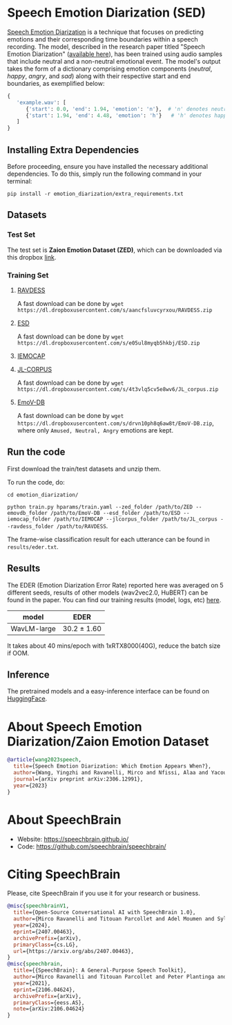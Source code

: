 # Speech Emotion Diarization (SED)

[Speech Emotion Diarization](https://arxiv.org/pdf/2306.12991.pdf) is a technique that focuses on predicting emotions and their corresponding time boundaries within a speech recording. The model, described in the research paper titled "Speech Emotion Diarization" ([available here](https://arxiv.org/pdf/2306.12991.pdf)), has been trained using audio samples that include neutral and a non-neutral emotional event. The model's output takes the form of a dictionary comprising emotion components (*neutral*, *happy*, *angry*, and *sad*) along with their respective start and end boundaries, as exemplified below:

```python
{
   'example.wav': [
      {'start': 0.0, 'end': 1.94, 'emotion': 'n'},  # 'n' denotes neutral
      {'start': 1.94, 'end': 4.48, 'emotion': 'h'}   # 'h' denotes happy
   ]
}
```

## Installing Extra Dependencies

Before proceeding, ensure you have installed the necessary additional dependencies. To do this, simply run the following command in your terminal:

```
pip install -r emotion_diarization/extra_requirements.txt
```

## Datasets

### Test Set
The test set is **Zaion Emotion Dataset (ZED)**, which can be downloaded via this dropbox [link](https://www.dropbox.com/scl/fi/2s3ro8tmgt1lir77z3hj5/ZED.zip?rlkey=qkizx7t3ozo02xs7k1tlexb1e&st=9l466c1c&dl=0).

### Training Set
1. [RAVDESS](https://zenodo.org/record/1188976)

   A fast download can be done by `wget https://dl.dropboxusercontent.com/s/aancfsluvcyrxou/RAVDESS.zip`

   <!-- Unzip and rename the folder as "RAVDESS". -->

2. [ESD](https://github.com/HLTSingapore/Emotional-Speech-Data)

   A fast download can be done by `wget https://dl.dropboxusercontent.com/s/e05ul8myqb5hkbj/ESD.zip`
   <!-- Unzip and rename the folder as "ESD". -->

3. [IEMOCAP](https://sail.usc.edu/iemocap/iemocap_release.htm)


4. [JL-CORPUS](https://www.kaggle.com/datasets/tli725/jl-corpus?resource=download)

   A fast download can be done by `wget https://dl.dropboxusercontent.com/s/4t3vlq5cv5e8wv6/JL_corpus.zip`

5. [EmoV-DB](https://openslr.org/115/)

   A fast download can be done by `wget https://dl.dropboxusercontent.com/s/drvn10ph8q6aw8t/EmoV-DB.zip`, where only `Amused, Neutral, Angry` emotions are kept.


## Run the code

First download the train/test datasets and unzip them.

To run the code, do:

`cd emotion_diarization/`

`python train.py hparams/train.yaml --zed_folder /path/to/ZED --emovdb_folder /path/to/EmoV-DB --esd_folder /path/to/ESD --iemocap_folder /path/to/IEMOCAP --jlcorpus_folder /path/to/JL_corpus --ravdess_folder /path/to/RAVDESS`.

The frame-wise classification result for each utterance can be found in `results/eder.txt`.


## Results

The EDER (Emotion Diarization Error Rate) reported here was averaged on 5 different seeds, results of other models (wav2vec2.0, HuBERT) can be found in the paper. You can find our training results (model, logs, etc) [here](https://www.dropbox.com/sh/woudm1v31a7vyp5/AADAMxpQOXaxf8E_1hX202GJa?dl=0).

| model | EDER |
|:-------------:|:---------------------------:|
| WavLM-large | 30.2 ± 1.60 |

It takes about 40 mins/epoch with 1xRTX8000(40G), reduce the batch size if OOM.

## Inference

The pretrained models and a easy-inference interface can be found on [HuggingFace](https://huggingface.co/speechbrain/emotion-diarization-wavlm-large).



# **About Speech Emotion Diarization/Zaion Emotion Dataset**

```bibtex
@article{wang2023speech,
  title={Speech Emotion Diarization: Which Emotion Appears When?},
  author={Wang, Yingzhi and Ravanelli, Mirco and Nfissi, Alaa and Yacoubi, Alya},
  journal={arXiv preprint arXiv:2306.12991},
  year={2023}
}
```

# **About SpeechBrain**
- Website: https://speechbrain.github.io/
- Code: https://github.com/speechbrain/speechbrain/

# **Citing SpeechBrain**
Please, cite SpeechBrain if you use it for your research or business.

```bibtex
@misc{speechbrainV1,
  title={Open-Source Conversational AI with SpeechBrain 1.0},
  author={Mirco Ravanelli and Titouan Parcollet and Adel Moumen and Sylvain de Langen and Cem Subakan and Peter Plantinga and Yingzhi Wang and Pooneh Mousavi and Luca Della Libera and Artem Ploujnikov and Francesco Paissan and Davide Borra and Salah Zaiem and Zeyu Zhao and Shucong Zhang and Georgios Karakasidis and Sung-Lin Yeh and Pierre Champion and Aku Rouhe and Rudolf Braun and Florian Mai and Juan Zuluaga-Gomez and Seyed Mahed Mousavi and Andreas Nautsch and Xuechen Liu and Sangeet Sagar and Jarod Duret and Salima Mdhaffar and Gaelle Laperriere and Mickael Rouvier and Renato De Mori and Yannick Esteve},
  year={2024},
  eprint={2407.00463},
  archivePrefix={arXiv},
  primaryClass={cs.LG},
  url={https://arxiv.org/abs/2407.00463},
}
@misc{speechbrain,
  title={{SpeechBrain}: A General-Purpose Speech Toolkit},
  author={Mirco Ravanelli and Titouan Parcollet and Peter Plantinga and Aku Rouhe and Samuele Cornell and Loren Lugosch and Cem Subakan and Nauman Dawalatabad and Abdelwahab Heba and Jianyuan Zhong and Ju-Chieh Chou and Sung-Lin Yeh and Szu-Wei Fu and Chien-Feng Liao and Elena Rastorgueva and François Grondin and William Aris and Hwidong Na and Yan Gao and Renato De Mori and Yoshua Bengio},
  year={2021},
  eprint={2106.04624},
  archivePrefix={arXiv},
  primaryClass={eess.AS},
  note={arXiv:2106.04624}
}
```
